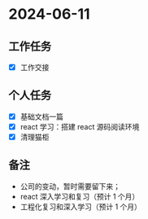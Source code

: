 # 2024-06-11

## 工作任务

- [x] 工作交接

## 个人任务

- [x] 基础文档一篇
- [x] react 学习：搭建 react 源码阅读环境
- [x] 清理猫柜

## 备注

- 公司的变动，暂时需要留下来；
- react 深入学习和复习（预计 1 个月）
- 工程化复习和深入学习（预计 1 个月）
